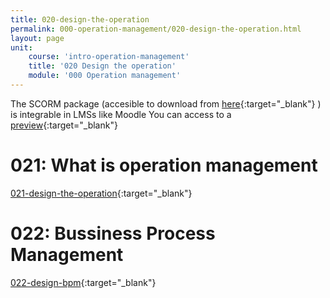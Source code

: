```yaml
---
title: 020-design-the-operation
permalink: 000-operation-management/020-design-the-operation.html
layout: page
unit:
    course: 'intro-operation-management'
    title: '020 Design the operation'
    module: '000 Operation management'
---
```

The SCORM package (accesible to download from [here](./SCORM-020-design-the-operation.zip){:target="_blank"} ) is integrable in LMSs like Moodle
You can access to a [preview](./preview){:target="_blank"}

# 021: What is operation management
[021-design-the-operation](./000-operation-management/020-design-the-operation/021-design-the-operation.pdf){:target="_blank"}

# 022: Bussiness Process Management
[022-design-bpm](./000-operation-management/020-design-the-operation/022-design-bpm.pdf){:target="_blank"}
